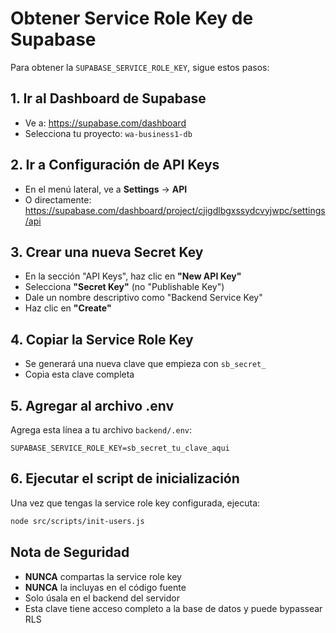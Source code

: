 # Obtener Service Role Key de Supabase

Para obtener la `SUPABASE_SERVICE_ROLE_KEY`, sigue estos pasos:

## 1. Ir al Dashboard de Supabase
- Ve a: https://supabase.com/dashboard
- Selecciona tu proyecto: `wa-business1-db`

## 2. Ir a Configuración de API Keys
- En el menú lateral, ve a **Settings** → **API**
- O directamente: https://supabase.com/dashboard/project/cjigdlbgxssydcvyjwpc/settings/api

## 3. Crear una nueva Secret Key
- En la sección "API Keys", haz clic en **"New API Key"**
- Selecciona **"Secret Key"** (no "Publishable Key")
- Dale un nombre descriptivo como "Backend Service Key"
- Haz clic en **"Create"**

## 4. Copiar la Service Role Key
- Se generará una nueva clave que empieza con `sb_secret_`
- Copia esta clave completa

## 5. Agregar al archivo .env
Agrega esta línea a tu archivo `backend/.env`:

```env
SUPABASE_SERVICE_ROLE_KEY=sb_secret_tu_clave_aqui
```

## 6. Ejecutar el script de inicialización
Una vez que tengas la service role key configurada, ejecuta:

```bash
node src/scripts/init-users.js
```

## Nota de Seguridad
- **NUNCA** compartas la service role key
- **NUNCA** la incluyas en el código fuente
- Solo úsala en el backend del servidor
- Esta clave tiene acceso completo a la base de datos y puede bypassear RLS 